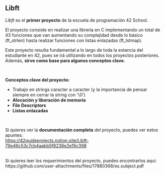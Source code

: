 ## Libft

*Libft* es el <b>primer proyecto</b> de la escuela de programación 42 School. 


El proyecto consiste en realizar una librería en C implementando un total de 43 funciones que van aumentando su complejidad desde lo básico (ft_strlen) hasta realizar funciones con listas enlazadas (ft_lstmap).

Este proyecto resulta fundamental a lo largo de toda la estancia del estudiante en 42, pues se irá utilizando en todos los proyectos posteriores. Además, <b>sirve como base para algunos conceptos clave.</b> 

<br> 


**Conceptos clave del proyecto:**
- Trabajo en strings caracter a caracter (y la importancia de pensar siempre en cerrar la string con '\0')
- **Alocación y liberación de memoria**
- **File Descriptors**
- **Listas enlazadas**

<br> 

Si quieres ver la **documentación completa** del proyecto, puedes ver estos apuntes: <br> 
https://42guideprojects.notion.site/Libft-79e46c53c7cb4aabb5f8238e2e19c398

<br> 
Si quieres leer los requerimientos del proyecto, puedes encontrarlos aquí: <br> 
https://github.com/user-attachments/files/17880368/es.subject.pdf
